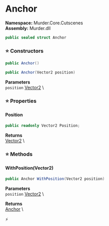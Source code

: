 # Anchor

**Namespace:** Murder.Core.Cutscenes \
**Assembly:** Murder.dll

```csharp
public sealed struct Anchor
```

### ⭐ Constructors
```csharp
public Anchor()
```

```csharp
public Anchor(Vector2 position)
```

**Parameters** \
`position` [Vector2](../../../Murder/Core/Geometry/Vector2.html) \

### ⭐ Properties
#### Position
```csharp
public readonly Vector2 Position;
```

**Returns** \
[Vector2](../../../Murder/Core/Geometry/Vector2.html) \
### ⭐ Methods
#### WithPosition(Vector2)
```csharp
public Anchor WithPosition(Vector2 position)
```

**Parameters** \
`position` [Vector2](../../../Murder/Core/Geometry/Vector2.html) \

**Returns** \
[Anchor](../../../Murder/Core/Cutscenes/Anchor.html) \



⚡